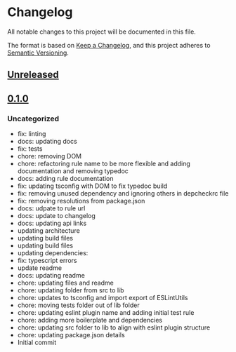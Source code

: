 # Changelog

All notable changes to this project will be documented in this file.

The format is based on [Keep a Changelog](https://keepachangelog.com/en/1.0.0/),
and this project adheres to [Semantic Versioning](https://semver.org/spec/v2.0.0.html).

## [Unreleased]

## [0.1.0]

### Uncategorized

- fix: linting
- docs: updating docs
- fix: tests
- chore: removing DOM
- chore: refactoring rule name to be more flexible and adding documentation and removing typedoc
- docs: adding rule documentation
- fix: updating tsconfig with DOM to fix typedoc build
- fix: removing unused dependency and ignoring others in depcheckrc file
- fix: removing resolutions from package.json
- docs: udpate to rule url
- docs: update to changelog
- docs: updating api links
- updating architecture
- updating build files
- updating build files
- updating dependencies:
- fix: typescript errors
- update readme
- docs: updating readme
- chore: updating files and readme
- chore: updating folder from src to lib
- chore: updates to tsconfig and import export of ESLintUtils
- chore: moving tests folder out of lib folder
- chore: updating eslint plugin name and adding initial test rule
- chore: adding more boilerplate and dependencies
- chore: updating src folder to lib to align with eslint plugin structure
- chore: updating package.json details
- Initial commit

[Unreleased]: https://github.com/MetaMask/eslint-plugin-design-tokens/compare/v0.1.0...HEAD
[0.1.0]: https://github.com/MetaMask/eslint-plugin-design-tokens/releases/tag/v0.1.0

